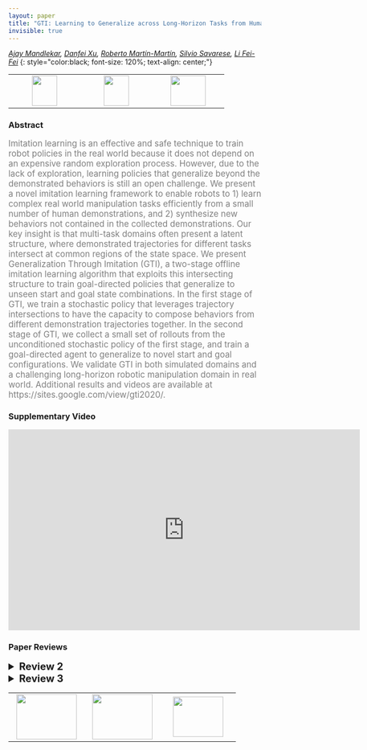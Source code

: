 ```yaml
---
layout: paper
title: "GTI: Learning to Generalize across Long-Horizon Tasks from Human Demonstrations"
invisible: true
---
```

*[Ajay Mandlekar](http://web.stanford.edu/~amandlek/), [Danfei Xu](https://cs.stanford.edu/~danfei/), [Roberto Martín-Martín](https://robertomartinmartin.com/), [Silvio Savarese](https://cvgl.stanford.edu/silvio/), [Li Fei-Fei](https://profiles.stanford.edu/fei-fei-li)*
{: style="color:black; font-size: 120%; text-align: center;"}

<table width="30%"> <tr>
<td style="width: 20%; text-align: center;"><a href="101"><img src="{{ site.baseurl }}/images/paper_link.png"
width = "50"  height = "60"/> </a> </td>

<td style="width: 20%; text-align: center;"><a href="https://sites.google.com/view/gti2020/"><img src="{{ site.baseurl }}/images/website_link.png"
width = "50"  height = "60"/> </a> </td>

<td style="width: 20%; text-align: center;"><a href="nan"><img src="{{ site.baseurl }}/images/pheedloop_link.png"
width = "70"  height = "60"/> </a> </td>

</tr></table>

### Abstract
<html><p style="color:gray; font-size: 120%; text-align: justified;">
Imitation learning is an effective and safe technique to train robot policies in the real world because it does not depend on an expensive random exploration process. However, due to the lack of exploration, learning policies that generalize beyond the demonstrated behaviors is still an open challenge. We present a novel imitation learning framework to enable robots to 1) learn complex real world manipulation tasks efficiently from a small number of human demonstrations, and 2) synthesize new behaviors not contained in the collected demonstrations. Our key insight is that multi-task domains  often present a latent structure, where demonstrated trajectories for different tasks intersect at common regions of the state space. We present Generalization Through Imitation (GTI), a two-stage offline imitation learning algorithm that exploits this intersecting structure to train goal-directed policies that generalize to unseen start and goal state combinations. In the first stage of GTI, we train a stochastic policy that leverages trajectory intersections to have the capacity to compose behaviors from different demonstration trajectories together. In the second stage of GTI, we collect a small set of rollouts from the unconditioned stochastic policy of the first stage, and train a goal-directed agent to generalize to novel start and goal configurations. We validate GTI in both simulated domains and a challenging long-horizon robotic manipulation domain in real world. Additional results and videos are available at https://sites.google.com/view/gti2020/. 
</p></html>

### Supplementary Video
<iframe width="700" height="400" src="https://www.youtube.com/embed/v5DqtK7sUOI " frameborder="0" allow="accelerometer; autoplay; encrypted-media; gyroscope; picture-in-picture" allowfullscreen></iframe>

### Paper Reviews
<details><summary style="font-size:20px;"><b> Review 2</b></summary>
<p style="color:gray; font-size: 120%; text-align: justified;">
Originality:The paper presents an original idea that addresses a problem that might not be well known to the wider community but it definitely exists in the field of imitation learning. The authors also do a good job of providing a comprehensive overview of the related work. Quality:This is a well-written paper that presents good results and presents a single, well justified story. The authors don't try to overreach for additional contributions but rather clearly present the problem that they're interested in and show an approach that addresses this problem.I think that there are two aspects that slightly diminish the quality of the paper:- the lack of strong baselines. The authors compare to well-known techniques that are destined to fail. However, they could introduce an LMP-based baseline [29] that should be able to better deal with the multi-modality in the data, as well as other versions of their method, e.g. where there is just a single Gaussian prior.- the figures (esp. Fig. 2) are often confusing and don't provide additional help with understanding the concepts in the paper. For example, what do the colors refer to in Fig. 2? Which parts of the networks are shared? If this a conditional VAE, why isn't the prior conditioned on the on the goal, etc. The same applies to the algorithm boxes which could be significantly shortened and made more accessible.Clarity:The paper is relatively clear and well written but as mentioned above, I think it could benefit a lot from better figures and algorithm boxes. There are also minor issues such as typos and duplicates in the Related Work section.Significance:I would grade the significance of this paper as medium. It addresses a problem but it doesn't fully show comparisons to competitive baselines. Here are a few suggestions on how to improve it:- introduce comparisons to simpler versions of your method: single Gaussian prior, single network that directly produces actions (even with the GMM prior)- introduce comparisons to LMP[28] and GCBC with a multi-modal output- the authors potentially missed an important point that even a multi-modal BC-like method might not be able to deal with the presented problem because of the mode-covering behavior of forward KL.- discuss the comparison to Q-learning-based methods that technically are supposed to be able to merge trajectories like the ones presented in the paper. Why GC-Batch RL method can't achieve the same result?- Remove IRIS in Fig. 3 description. It's supposed to be GTI.- the architecture of Stage 1 is very much unclear given the current Figure. I believe that the prior should be goal-conditioned. I would also suggest a comparison to a single stage process with a multi-modal prior.- motivation of the paper is rather strong but the authors cite the work of 28 as an example of large amounts of annotated demonstrations, which is not true, since it relies on unlabelled play data.
</p> </details>

<details><summary style="font-size:20px;"><b> Review 3</b></summary>
<p style="color:gray; font-size: 120%; text-align: justified;">
The paper is generally well written and easy to follow. Below are some suggestions that will help improve the manuscript. 1) Section 3: definition of trajectory intersection:This definition isn't well integrated with the rest of the paper, and quite loosely defined. S_i^1 = S_j^2 will be hardly true in noisy stochastic systems especially in high-dimensional systems with continuous states. The paper later goes on to using image observations instead of states. Equivalence in observation doesn't necessarily imply equivalence in states. These details are currently overlooked, and the paper can benefit from paying close attention to it.2) GTI doesn't explicitly model the temporal structure of the demonstrations. Some temporal details, however, need further clarification. Section 3: "H timestep" and "T length subsequence" are mentioned without much clarity. It's unclear how "H/T" is chosen, its assumptions and constraints with respect to the overall tasks horizon and trajectory intersection point.3) The idea of leaving the trajectory intersection to amplify novel behaviors is quite interesting and is backed by real-world experiments in a few tasks. The current tasks are at its bare minimum consisting of 2 state-state, 2 goal-state, and 1 intersection point. The paper, however, lacks evidence on some critical questions.      a) As the complexity of tasks grows, there will be multiple intersection points. There is no clear evidence if appropriate intersection points can be identified and effectively leveraged in planning.     b) The intersection point is currently explicitly provided in the form of a green bowl. There is only one intersection point between the task and the goal. The intersection point is temporally equidistant from the start and the goal. These assumptions are not necessarily always true in real tasks. There are multiple ways to understand these questions - a suggestion here could be to advance the experimental setup by one level -- 3 state-state, 3 goal-state, and 2 intersection point (one at an early stage of the task and one at the late stage of the task. This will be the minimal setup that can provide good insight into the method without significantly advancing the complexity of experimentation and engineering effort.4) The paper can use some insights on the goal proposal model -- it can provide goals that are out of distribution for the low-level controller, or even provide a physically implausible goal. How does the method get around these challenges?6) Figure 3 GTI is quite noisy reaching the goals. Some insights here will be helpful5) typospage1: independently -> independentpage1: "different phases" -> phase of a demonstration isn't definedpage 3: "arrive at intersecting states from different goal " -> arrive at intersecting states from different inital states 
</p> </details>

<table width="100%"><tr><td style="width: 30%; text-align: center;"><a href="{{ site.baseurl }}/program/papers/60"> <img src="{{ site.baseurl }}/images/previous_icon.png" width = "120"  height = "90"/> </a> </td>

<td style="width: 30%; text-align: center;"><a href="{{ site.baseurl }}/program/papers"> <img src="{{ site.baseurl }}/images/overview_icon.png" width = "120"  height = "90"/> </a> </td> 

<td style="width: 30%; text-align: center;"><a href="{{ site.baseurl }}/program/papers/62"> <img src="{{ site.baseurl }}/images/next_icon.png" width = "100"  height = "80"/> </a> </td> 

</tr></table>

